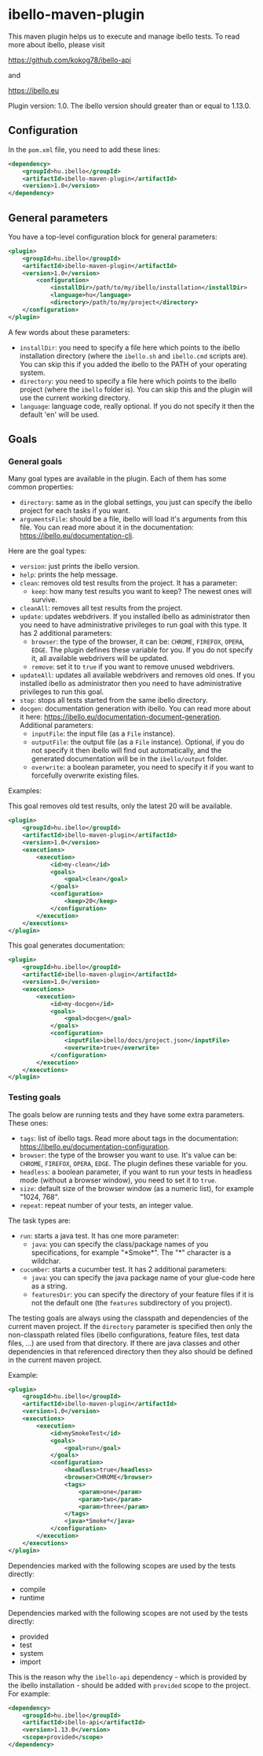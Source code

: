 # ibello-maven-plugin

This maven plugin helps us to execute and manage ibello tests. To read more about ibello, please visit

https://github.com/kokog78/ibello-api

and

https://ibello.eu

Plugin version: 1.0. The ibello version should greater than or equal to 1.13.0. 

## Configuration

In the `pom.xml` file, you need to add these lines:

```xml
<dependency>
	<groupId>hu.ibello</groupId>
	<artifactId>ibello-maven-plugin</artifactId>
	<version>1.0</version>
</dependency>
```

## General parameters

You have a top-level configuration block for general parameters:

```xml
<plugin>
	<groupId>hu.ibello</groupId>
	<artifactId>ibello-maven-plugin</artifactId>
	<version>1.0</version>
		<configuration>
            <installDir>/path/to/my/ibello/installation</installDir>
            <language>hu</language>
            <directory>/path/to/my/project</directory>
    </configuration>
</plugin>
```

A few words about these parameters:

- `installDir`: you need to specify a file here which points to the ibello installation directory (where the `ibello.sh` and `ibello.cmd` scripts are). You can skip this if you added the ibello to the PATH of your operating system.
- `directory`: you need to specify a file here which points to the ibello project (where the `ibello` folder is). You can skip this and the plugin will use the current working directory.
- `language`: language code, really optional. If you do not specify it then the default 'en' will be used.

## Goals

### General goals

Many goal types are available in the plugin. Each of them has some common properties:

- `directory`: same as in the global settings, you just can specify the ibello project for each tasks if you want.
- `argumentsFile`: should be a file, ibello will load it's arguments from this file. You can read more about it in the documentation: https://ibello.eu/documentation-cli.

Here are the goal types:

- `version`: just prints the ibello version.
- `help`: prints the help message.
- `clean`: removes old test results from the project. It has a parameter:
  - `keep`: how many test results you want to keep? The newest ones will survive.
- `cleanAll`: removes all test results from the project.
- `update`: updates webdrivers. If you installed ibello as administrator then you need to have administrative privileges to run goal with this type. It has 2 additional parameters:
  - `browser`: the type of the browser, it can be: `CHROME`, `FIREFOX`, `OPERA`, `EDGE`. The plugin defines these variable for you. If you do not specify it, all available webdrivers will be updated.
  - `remove`: set it to `true` if you want to remove unused webdrivers.
- `updateAll`: updates all available webdrivers and removes old ones. If you installed ibello as administrator then you need to have administrative privileges to run this goal.
- `stop`: stops all tests started from the same ibello directory.
- `docgen`: documentation generation with ibello. You can read more about it here: https://ibello.eu/documentation-document-generation. Additional parameters:
  - `inputFile`: the input file (as a `File` instance).
  - `outputFile`: the output file (as a `File` instance). Optional, if you do not specify it then ibello will find out automatically, and the generated documentation will be in the `ibello/output` folder.
  - `overwrite`: a boolean parameter, you need to specify it if you want to forcefully overwrite existing files.

Examples:

This goal removes old test results, only the latest 20 will be available.

```xml
<plugin>
    <groupId>hu.ibello</groupId>
	<artifactId>ibello-maven-plugin</artifactId>
	<version>1.0</version>
    <executions>
        <execution>
            <id>my-clean</id>
            <goals>
                <goal>clean</goal>
            </goals>
            <configuration>
                <keep>20</keep>
            </configuration>
        </execution>
    </executions>
</plugin>
```

This goal generates documentation:

```xml
<plugin>
    <groupId>hu.ibello</groupId>
	<artifactId>ibello-maven-plugin</artifactId>
	<version>1.0</version>
    <executions>
        <execution>
            <id>my-docgen</id>
            <goals>
                <goal>docgen</goal>
            </goals>
            <configuration>
                <inputFile>ibello/docs/project.json</inputFile>
                <overwrite>true</overwrite>
            </configuration>
        </execution>
    </executions>
</plugin>
```

### Testing goals

The goals below are running tests and they have some extra parameters. These ones:

- `tags`: list of ibello tags. Read more about tags in the documentation: https://ibello.eu/documentation-configuration.
- `browser`: the type of the browser you want to use. It's value can be: `CHROME`, `FIREFOX`, `OPERA`, `EDGE`. The plugin defines these variable for you.
- `headless`: a boolean parameter, if you want to run your tests in headless mode (without a browser window), you need to set it to `true`.
- `size`: default size of the browser window (as a numeric list), for example "1024, 768".
- `repeat`: repeat number of your tests, an integer value.

The task types are:

- `run`: starts a java test. It has one more parameter:
  - `java`: you can specify the class/package names of you specifications, for example "\*Smoke\*". The "\*" character is a wildchar.
- `cucumber`: starts a cucumber test. It has 2 additional parameters:
  - `java`: you can specify the java package name of your glue-code here as a string.
  - `featuresDir`: you can specify the directory of your feature files if it is not the default one (the `features` subdirectory of you project).

The testing goals are always using the classpath and dependencies of the current maven project. If the `directory` parameter is specified then only the non-classpath related files (ibello configurations, feature files, test data files, ...) are used from that directory. If there are java classes and other dependencies in that referenced directory then they also should be defined in the current maven project.

Example:

```xml
<plugin>
	<groupId>hu.ibello</groupId>
	<artifactId>ibello-maven-plugin</artifactId>
	<version>1.0</version>
    <executions>
    	<execution>
        	<id>mySmokeTest</id>
        	<goals>
        		<goal>run</goal>
        	</goals>
            <configuration>
            	<headless>true</headless>
                <browser>CHROME</browser>
                <tags>
                    <param>one</param>
                    <param>two</param>
                    <param>three</param>
                </tags>
                <java>*Smoke*</java>
            </configuration>
        </execution>
    </executions>
</plugin>
```

Dependencies marked with the following scopes are used by the tests directly:

- compile
- runtime

Dependencies marked with the following scopes are not used by the tests directly:

- provided
- test
- system
- import

This is the reason why the `ibello-api` dependency - which is provided by the ibello installation - should be added with `provided` scope to the project. For example:

```xml
<dependency>
	<groupId>hu.ibello</groupId>
	<artifactId>ibello-api</artifactId>
	<version>1.13.0</version>
    <scope>provided</scope>
</dependency>
```

